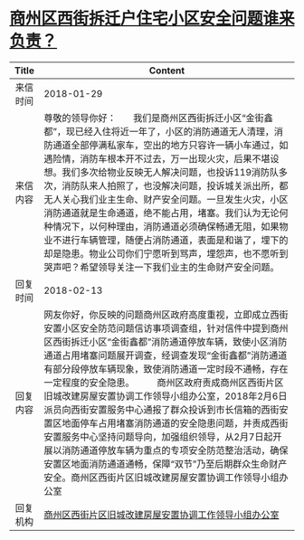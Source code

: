 # [商州区西街拆迁户住宅小区安全问题谁来负责？](http://www.shangluo.gov.cn/zmhd/ldxxxx.jsp?urltype=leadermail.LeaderMailContentUrl&wbtreeid=1112&leadermailid=4532)

| Title |                                                                                                                                                                                Content                                                                                                                                                                                 |
|:-----:|------------------------------------------------------------------------------------------------------------------------------------------------------------------------------------------------------------------------------------------------------------------------------------------------------------------------------------------------------------------------|
| 来信时间  | 2018-01-29                                                                                                                                                                                                                                                                                                                                                             |
| 来信内容  | 尊敬的领导你好：       我们是商州区西街拆迁小区“金街鑫都”，现已经入住将近一年了，小区的消防通道无人清理，消防通道全部停满私家车，空出的地方只容许一辆小车通过，如遇险情，消防车根本开不过去，万一出现火灾，后果不堪设想。我们多次给物业反映无人解决问题，也投诉119消防队多次，消防队来人拍照了，也没解决问题，投诉城关派出所，都无人关心我们业主生命、财产安全问题。一旦发生火灾，小区消防通道就是生命通道，绝不能占用，堵塞。我们认为无论何种情况下，以何种理由，消防通道必须确保畅通无阻，如果物业不进行车辆管理，随便占消防通道，表面是和谐了，埋下的却是隐患。物业公司你们宁愿听到骂声，埋怨声，也不愿听到哭声吧？希望领导关注一下我们业主的生命财产安全问题。                                |
| 回复时间  | 2018-02-13                                                                                                                                                                                                                                                                                                                                                             |
| 回复内容  | 网友你好，你反映的问题商州区政府高度重视，立即成立西街安置小区安全防范问题信访事项调查组，针对信件中提到商州区西街拆迁小区“金街鑫都”消防通道停放车辆，致使小区消防通道占用堵塞问题展开调查，经调查发现“金街鑫都”消防通道有部分段停放车辆现象，致使消防通道一定时段不通畅，存在一定程度的安全隐患。　　　商州区政府责成商州区西街片区旧城改建房屋安置协调工作领导小组办公室，2018年2月6日派员向西街安置服务中心通报了群众投诉到市长信箱的西街安置区地面停车占用堵塞消防通道的安全隐患问题，并责成西街安置服务中心坚持问题导向，加强组织领导，从2月7日起开展以消防通道停放车辆为重点的专项安全防范整治活动，确保安置区地面消防通道通畅，保障“双节”乃至后期群众生命财产安全。商州区西街片区旧城改建房屋安置协调工作领导小组办公室 |
| 回复机构  | [商州区西街片区旧城改建房屋安置协调工作领导小组办公室](../../category/agencies/商州区西街片区旧城改建房屋安置协调工作领导小组办公室.md)                                                                                                                                                                                                                                                                                    |